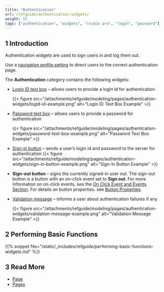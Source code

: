 ```yaml
---
title: "Authentication"
url: /refguide/authentication-widgets/
weight: 55
tags: ["authentication", "widgets", "studio pro", "login", "password"]
---
```


## 1 Introduction

Authentication widgets are used to sign users in and log them out. 

Use a [navigation profile setting](/refguide/navigation/#authentication) to direct users to the correct authentication page.

The **Authentication** category contains the following widgets:

* [Login ID text box](/refguide/login-id-text-box/) – allows users to provide a login id for authentication

    {{< figure src="/attachments/refguide/modeling/pages/authentication-widgets/logid-id-example.png" alt="Login ID Text Box Example" >}}

* [Password text box](/refguide/password-text-box/) – allows users to provide a password for authentication

    {{< figure src="/attachments/refguide/modeling/pages/authentication-widgets/password-text-box-example.png" alt="Password Text Box Example" >}}

* [Sign-in button](/refguide/sign-in-button/) – sends a user’s login id and password to the server for authentication
    {{< figure src="/attachments/refguide/modeling/pages/authentication-widgets/sign-in-button-example.png" alt="Sign-In Button Example" >}}

* **Sign-out button** – signs the currently signed-in user out. The sign-out button is a button with an on-click event set to **Sign out**. For more information on on-click events, see the [On Click Event and Events Section](/refguide/on-click-event/). For details on button properties. see [Button Properties](/refguide/button-properties/).

* [Validation message](/refguide/validation-message/) – informs a user about authentication failures if any

    {{< figure src="/attachments/refguide/modeling/pages/authentication-widgets/validation-message-example.png" alt="Validation Message Example" >}}

## 2 Performing Basic Functions

{{% snippet file="/static/_includes/refguide/performing-basic-functions-widgets.md" %}}

## 3 Read More

* [Page](/refguide/page/)
* [Pages](/refguide/pages/)
